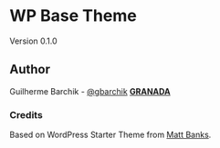 # WP Base Theme
Version 0.1.0

## Author
Guilherme Barchik - [@gbarchik](http://twitter.com/gbarchik)
**[GRANADA](http://granada.ag)**

### Credits
Based on WordPress Starter Theme from [Matt Banks](http://www.mattbanks.me).